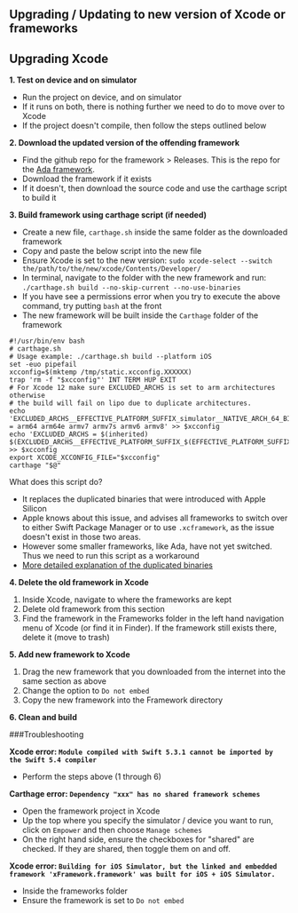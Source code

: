 ## Upgrading / Updating to new version of Xcode or frameworks

## Upgrading Xcode

**1. Test on device and on simulator**

* Run the project on device, and on simulator
* If it runs on both, there is nothing further we need to do to move over to Xcode
* If the project doesn't compile, then follow the steps outlined below

**2. Download the updated version of the offending framework**

* Find the github repo for the framework > Releases. This is the repo for the [Ada framework](https://github.com/AdaSupport/ios-sdk/releases).
* Download the framework if it exists
* If it doesn't, then download the source code and use the carthage script to build it

**3. Build framework using carthage script (if needed)**

* Create a new file, `carthage.sh` inside the same folder as the downloaded framework
* Copy and paste the below script into the new file
* Ensure Xcode is set to the new version: `sudo xcode-select --switch the/path/to/the/new/xcode/Contents/Developer/`
* In terminal, navigate to the folder with the new framework and run: `./carthage.sh build --no-skip-current --no-use-binaries`
* If you have see a permissions error when you try to execute the above command, try putting `bash` at the front
* The new framework will be built inside the `Carthage` folder of the framework

```
#!/usr/bin/env bash
# carthage.sh
# Usage example: ./carthage.sh build --platform iOS
set -euo pipefail
xcconfig=$(mktemp /tmp/static.xcconfig.XXXXXX)
trap 'rm -f "$xcconfig"' INT TERM HUP EXIT
# For Xcode 12 make sure EXCLUDED_ARCHS is set to arm architectures otherwise
# the build will fail on lipo due to duplicate architectures.
echo 'EXCLUDED_ARCHS__EFFECTIVE_PLATFORM_SUFFIX_simulator__NATIVE_ARCH_64_BIT_x86_64__XCODE_1200 = arm64 arm64e armv7 armv7s armv6 armv8' >> $xcconfig
echo 'EXCLUDED_ARCHS = $(inherited) $(EXCLUDED_ARCHS__EFFECTIVE_PLATFORM_SUFFIX_$(EFFECTIVE_PLATFORM_SUFFIX)__NATIVE_ARCH_64_BIT_$(NATIVE_ARCH_64_BIT)__XCODE_$(XCODE_VERSION_MAJOR))' >> $xcconfig
export XCODE_XCCONFIG_FILE="$xcconfig"
carthage "$@"

```

What does this script do?

* It replaces the duplicated binaries that were introduced with Apple Silicon
* Apple knows about this issue, and advises all frameworks to switch over to either Swift Package Manager or to use `.xcframework`, as the issue doesn't exist in those two areas.
* However some smaller frameworks, like Ada, have not yet switched. Thus we need to run this script as a workaround
* [More detailed explanation of the duplicated binaries](https://github.com/Carthage/Carthage/blob/master/Documentation/Xcode12Workaround.md)


**4. Delete the old framework in Xcode**

1. Inside Xcode, navigate to where the frameworks are kept
2. Delete old framework from this section
3. Find the framework in the Frameworks folder in the left hand navigation menu of Xcode (or find it in Finder). If the framework still exists there, delete it (move to trash)

**5. Add new framework to Xcode**

1. Drag the new framework that you downloaded from the internet into the same section as above
2. Change the option to `Do not embed`
3. Copy the new framework into the Framework directory

**6. Clean and build**



###Troubleshooting

**Xcode error: `Module compiled with Swift 5.3.1 cannot be imported by the Swift 5.4 compiler`**

* Perform the steps above (1 through 6)

**Carthage error: `Dependency "xxx" has no shared framework schemes`**

* Open the framework project in Xcode
* Up the top where you specify the simulator / device you want to run, click on `Empower` and then choose `Manage schemes`
* On the right hand side, ensure the checkboxes for "shared" are checked. If they are shared, then toggle them on and off.


**Xcode error: `Building for iOS Simulator, but the linked and embedded framework 'xFramework.framework' was built for iOS + iOS Simulator.`**

* Inside the frameworks folder
* Ensure the framework is set to `Do not embed`

